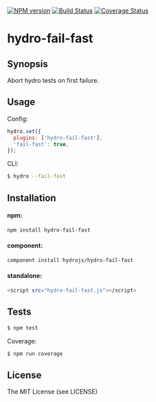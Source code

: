 [![NPM
version](https://badge.fury.io/js/hydro-fail-fast.png)](http://badge.fury.io/js/hydro-fail-fast)
[![Build Status](https://secure.travis-ci.org/hydrojs/hydro-fail-fast.png)](http://travis-ci.org/hydrojs/hydro-fail-fast)
[![Coverage Status](https://coveralls.io/repos/hydrojs/hydro-fail-fast/badge.png?branch=master)](https://coveralls.io/r/hydrojs/hydro-fail-fast?branch=master)

# hydro-fail-fast

## Synopsis

Abort hydro tests on first failure.

## Usage

Config:

```js
hydro.set({
  plugins: ['hydro-fail-fast'],
  'fail-fast': true,
});
```

CLI:

```bash
$ hydro --fail-fast
```

## Installation

#### npm:

```bash
npm install hydro-fail-fast
```

#### component:

```bash
component install hydrojs/hydro-fail-fast
```

#### standalone:

```bash
<script src="hydro-fail-fast.js"></script>
```

## Tests

```bash
$ npm test
```

Coverage:

```bash
$ npm run coverage
```

## License

The MIT License (see LICENSE)
